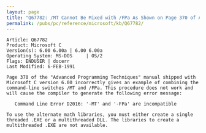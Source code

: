 ```yaml
---
layout: page
title: "Q67782: /MT Cannot Be Mixed with /FPa As Shown on Page 370 of APT"
permalink: /pubs/pc/reference/microsoft/kb/Q67782/
---
```


	Article: Q67782
	Product: Microsoft C
	Version(s): 6.00 6.00a | 6.00 6.00a
	Operating System: MS-DOS     | OS/2
	Flags: ENDUSER | docerr
	Last Modified: 6-FEB-1991
	
	Page 370 of the "Advanced Programming Techniques" manual shipped with
	Microsoft C version 6.00 incorrectly gives an example of combining the
	command-line switches /MT and /FPa. This procedure does not work and
	will cause the compiler to generate the following error message:
	
	   Command Line Error D2016: '-MT' and '-FPa' are incompatible
	
	To use the alternate math libraries, you must either create a single
	threaded .EXE or a multithreaded DLL. The libraries to create a
	multithreaded .EXE are not available.
